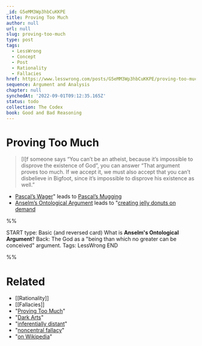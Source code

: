 ```yaml
---
_id: G5eMM3Wp3hbCuKKPE
title: Proving Too Much
author: null
url: null
slug: proving-too-much
type: post
tags:
  - LessWrong
  - Concept
  - Post
  - Rationality
  - Fallacies
href: https://www.lesswrong.com/posts/G5eMM3Wp3hbCuKKPE/proving-too-much
sequence: Argument and Analysis
chapter: null
synchedAt: '2022-09-01T09:12:35.165Z'
status: todo
collection: The Codex
book: Good and Bad Reasoning
---
```


# Proving Too Much

> [I]f someone says “You can’t be an atheist, because it’s impossible to disprove the existence of God”, you can answer “That argument proves too much. If we accept it, we must also accept that you can’t disbelieve in Bigfoot, since it’s impossible to disprove his existence as well.”

- [Pascal’s Wager](http://en.wikipedia.org/wiki/Pascal%27s_Wager)" leads to [Pascal’s Mugging](http://wiki.lesswrong.com/wiki/Pascal%27s_mugging)
- [Anselm’s Ontological Argument](http://en.wikipedia.org/wiki/Ontological_argument#Anselm) leads to "[creating jelly donuts on demand](http://machall.com/view.php?date=2003-04-21)

%%

START
type: Basic (and reversed card)
What is **Anselm's Ontological Argument**?
Back: The God as a "being than which no greater can be conceived" argument.
Tags: LessWrong
END
 
%%

# Related

- [[Rationality]]
- [[Fallacies]]
- "[Proving Too Much](http://en.wikipedia.org/wiki/Proving_too_much)"
- "[Dark Arts](http://wiki.lesswrong.com/wiki/Dark_arts)"
- "[inferentially distant](http://wiki.lesswrong.com/wiki/Inferential_distance)"
- "[noncentral fallacy](http://lesswrong.com/lw/e95/the_noncentral_fallacy_the_worst_argument_in_the/)"
- "[on Wikipedia](http://en.wikipedia.org/wiki/Proving_too_much)"
